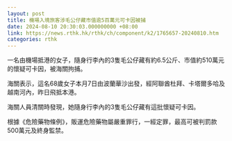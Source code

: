 ```yaml
---
layout: post
title: 機場入境旅客涉毛公仔藏市值逾5百萬元可卡因被捕
date: 2024-08-10 20:30:03.000000000 +08:00
link: https://news.rthk.hk/rthk/ch/component/k2/1765657-20240810.htm
categories: rthk
---
```


一名由機場抵港的女子，隨身行李內的3隻毛公仔藏有約6.5公斤、市值約510萬元的懷疑可卡因，被海關拘捕。

海關表示，這名68歲女子本月7日由波蘭華沙出發，經阿聯酋杜拜、卡塔爾多哈及越南河內，昨日飛抵本港。

海關人員清關時發現，她隨身行李內的3隻毛公仔藏有這批懷疑可卡因。

根據《危險藥物條例》，販運危險藥物屬嚴重罪行，一經定罪，最高可被判罰款500萬元及終身監禁。
